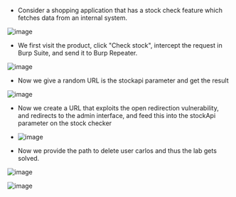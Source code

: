 - Consider a shopping application that has a stock check feature which fetches data from an internal system.

![image](https://github.com/Akhilkj123/Portswigger/assets/65653010/8002b508-d28c-4482-82f9-876a3060223b)

- We first visit the product, click "Check stock", intercept the request in Burp Suite, and send it to Burp Repeater.

![image](https://github.com/Akhilkj123/Portswigger/assets/65653010/70c56cc0-6a22-4e48-bea4-e9f89e9bbd7c)

- Now we give a random URL is the stockapi parameter and get the result

![image](https://github.com/Akhilkj123/Portswigger/assets/65653010/2c262bc2-3030-4aa7-a5a5-31381bb86dea)

- Now we create a URL that exploits the open redirection vulnerability, and redirects to the admin interface, and feed this into the stockApi parameter on the stock checker

- ![image](https://github.com/Akhilkj123/Portswigger/assets/65653010/da2d164c-d8b0-41c8-bbf5-fcf756f3fea2)

- Now we provide the path to delete user carlos and thus the lab gets solved.

![image](https://github.com/Akhilkj123/Portswigger/assets/65653010/60b81dbc-3c8a-4e0d-871c-6e4b47543477)

![image](https://github.com/Akhilkj123/Portswigger/assets/65653010/10d881b6-8a00-492e-9d98-d6da12b2da85)

